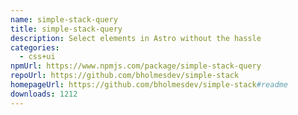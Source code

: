 ```yaml
---
name: simple-stack-query
title: simple-stack-query
description: Select elements in Astro without the hassle
categories:
  - css+ui
npmUrl: https://www.npmjs.com/package/simple-stack-query
repoUrl: https://github.com/bholmesdev/simple-stack
homepageUrl: https://github.com/bholmesdev/simple-stack#readme
downloads: 1212
---
```

